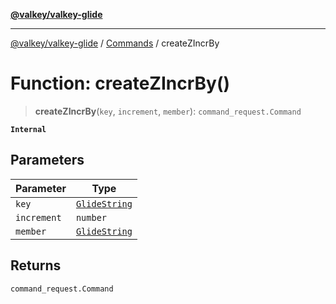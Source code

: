 [**@valkey/valkey-glide**](../../README.md)

***

[@valkey/valkey-glide](../../modules.md) / [Commands](../README.md) / createZIncrBy

# Function: createZIncrBy()

> **createZIncrBy**(`key`, `increment`, `member`): `command_request.Command`

**`Internal`**

## Parameters

| Parameter | Type |
| ------ | ------ |
| `key` | [`GlideString`](../../BaseClient/type-aliases/GlideString.md) |
| `increment` | `number` |
| `member` | [`GlideString`](../../BaseClient/type-aliases/GlideString.md) |

## Returns

`command_request.Command`
